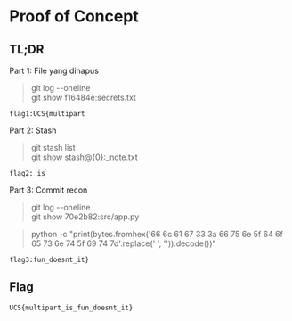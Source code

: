 # Proof of Concept

## TL;DR

Part 1: File yang dihapus
> git log --oneline\
git show f16484e:secrets.txt

`flag1:UCS{multipart`

Part 2: Stash
> git stash list\
git show stash@{0}:_note.txt

`flag2:_is_`

Part 3: Commit recon
>git log --oneline\
git show 70e2b82:src/app.py

> python -c "print(bytes.fromhex('66 6c 61 67 33 3a 66 75 6e 5f 64 6f 65 73 6e 74 5f 69 74 7d'.replace(' ', '')).decode())"

`flag3:fun_doesnt_it}`

## Flag
`UCS{multipart_is_fun_doesnt_it}`